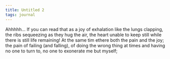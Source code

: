 ```yaml
---
title: Untitled 2
tags: journal
---
```


Ahhhhh... If you can read that as a joy of exhalation like the lungs
clapping, the ribs sequeezing as they hug the air, the heart unable to
keep still while there is still life remaining!  At the same tim ethere
both the pain and the joy; the pain of failing (and falling), of doing
the wrong thing at times and having no one to turn to, no one to
exonerate me but myself;


